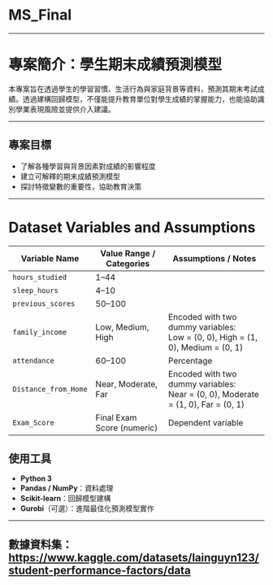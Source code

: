 # MS_Final

---

# 專案簡介：學生期末成績預測模型

本專案旨在透過學生的學習習慣、生活行為與家庭背景等資料，預測其期末考試成績。透過建構回歸模型，不僅能提升教育單位對學生成績的掌握能力，也能協助識別學業表現風險並提供介入建議。

---

## 專案目標

- 了解各種學習與背景因素對成績的影響程度  
- 建立可解釋的期末成績預測模型  
- 探討特徵變數的重要性，協助教育決策  

---

# Dataset Variables and Assumptions

| Variable Name        | Value Range / Categories      | Assumptions / Notes                                                                 |
|----------------------|-------------------------------|--------------------------------------------------------------------------------------|
| `hours_studied`      | 1–44                          |                                                                                      |
| `sleep_hours`        | 4–10                          |                                                                                      |
| `previous_scores`    | 50–100                        |                                                                                      |
| `family_income`      | Low, Medium, High             | Encoded with two dummy variables:<br>Low = (0, 0), High = (1, 0), Medium = (0, 1)     |
| `attendance`         | 60–100                        | Percentage                                                                           |
| `Distance_from_Home` | Near, Moderate, Far           | Encoded with two dummy variables:<br>Near = (0, 0), Moderate = (1, 0), Far = (0, 1)   |
| `Exam_Score`         | Final Exam Score (numeric)    | Dependent variable                                                                   |


## 使用工具

- **Python 3**
- **Pandas / NumPy**：資料處理  
- **Scikit-learn**：回歸模型建構  
- **Gurobi**（可選）：進階最佳化預測模型實作  

---

## 數據資料集：https://www.kaggle.com/datasets/lainguyn123/student-performance-factors/data  